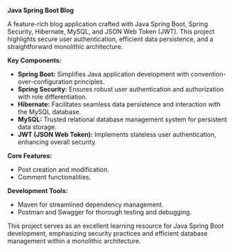 **Java Spring Boot Blog**

A feature-rich blog application crafted with Java Spring Boot, Spring Security, Hibernate, MySQL, and JSON Web Token (JWT). This project highlights secure user authentication, efficient data persistence, and a straightforward monolithic architecture.

**Key Components:**
- **Spring Boot:** Simplifies Java application development with convention-over-configuration principles.
- **Spring Security:** Ensures robust user authentication and authorization with role differentiation.
- **Hibernate:** Facilitates seamless data persistence and interaction with the MySQL database.
- **MySQL:** Trusted relational database management system for persistent data storage.
- **JWT (JSON Web Token):** Implements stateless user authentication, enhancing overall security.

**Core Features:**
- Post creation and modification.
- Comment functionalities.

**Development Tools:**
- Maven for streamlined dependency management.
- Postman and Swagger for thorough testing and debugging.

This project serves as an excellent learning resource for Java Spring Boot development, emphasizing security practices and efficient database management within a monolithic architecture.



